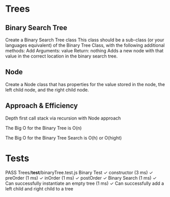 # Trees

## Binary Search Tree

Create a Binary Search Tree class
This class should be a sub-class (or your languages equivalent) of the Binary Tree Class, with the following additional methods:
Add
Arguments: value
Return: nothing
Adds a new node with that value in the correct location in the binary search tree.

## Node

Create a Node class that has properties for the value stored in the node, the left child node, and the right child node.

## Approach & Efficiency

Depth first call stack via recursion with Node approach

The Big O for the Binary Tree is O(n)

The Big O for the Binary Tree Search is O(h) or O(hight)

# Tests

PASS Trees/**test**/binaryTree.test.js
Binary Test
✓ constructor (3 ms)
✓ preOrder (1 ms)
✓ inOrder (1 ms)
✓ postOrder
✓ Binary Search (1 ms)
✓ Can successfully instantiate an empty tree (1 ms)
✓ Can successfully add a left child and right child to a tree
